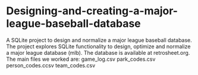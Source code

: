 # Designing-and-creating-a-major-league-baseball-database
A SQLite project to design and normalize a major league baseball database. The project explores SQLite functionality to design, optimize and normalize a major league database (mlb). The database is available at retrosheet.org. The main files we worked are:
  game_log.csv
  park_codes.csv
  person_codes.ccsv
  team_codes.csv
